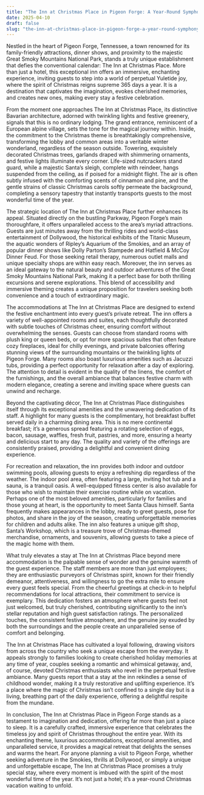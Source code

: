 ```yaml
---
title: "The Inn at Christmas Place in Pigeon Forge: A Year-Round Symphony of Yuletide Cheer"
date: 2025-04-10
draft: false
slug: "the-inn-at-christmas-place-in-pigeon-forge-a-year-round-symphony-of-yuletide-cheer" 
---
```


Nestled in the heart of Pigeon Forge, Tennessee, a town renowned for its family-friendly attractions, dinner shows, and proximity to the majestic Great Smoky Mountains National Park, stands a truly unique establishment that defies the conventional calendar: The Inn at Christmas Place. More than just a hotel, this exceptional inn offers an immersive, enchanting experience, inviting guests to step into a world of perpetual Yuletide joy, where the spirit of Christmas reigns supreme 365 days a year. It is a destination that captivates the imagination, evokes cherished memories, and creates new ones, making every stay a festive celebration.

From the moment one approaches The Inn at Christmas Place, its distinctive Bavarian architecture, adorned with twinkling lights and festive greenery, signals that this is no ordinary lodging. The grand entrance, reminiscent of a European alpine village, sets the tone for the magical journey within. Inside, the commitment to the Christmas theme is breathtakingly comprehensive, transforming the lobby and common areas into a veritable winter wonderland, regardless of the season outside. Towering, exquisitely decorated Christmas trees, garlands draped with shimmering ornaments, and festive lights illuminate every corner. Life-sized nutcrackers stand guard, while a majestic Santa’s sleigh, complete with reindeer, hangs suspended from the ceiling, as if poised for a midnight flight. The air is often subtly infused with the comforting scents of cinnamon and pine, and the gentle strains of classic Christmas carols softly permeate the background, completing a sensory tapestry that instantly transports guests to the most wonderful time of the year.

The strategic location of The Inn at Christmas Place further enhances its appeal. Situated directly on the bustling Parkway, Pigeon Forge’s main thoroughfare, it offers unparalleled access to the area’s myriad attractions. Guests are just minutes away from the thrilling rides and world-class entertainment of Dollywood, the historical exhibits of the Titanic Museum, the aquatic wonders of Ripley’s Aquarium of the Smokies, and an array of popular dinner shows like Dolly Parton’s Stampede and Hatfield & McCoy Dinner Feud. For those seeking retail therapy, numerous outlet malls and unique specialty shops are within easy reach. Moreover, the inn serves as an ideal gateway to the natural beauty and outdoor adventures of the Great Smoky Mountains National Park, making it a perfect base for both thrilling excursions and serene explorations. This blend of accessibility and immersive theming creates a unique proposition for travelers seeking both convenience and a touch of extraordinary magic.

The accommodations at The Inn at Christmas Place are designed to extend the festive enchantment into every guest’s private retreat. The inn offers a variety of well-appointed rooms and suites, each thoughtfully decorated with subtle touches of Christmas cheer, ensuring comfort without overwhelming the senses. Guests can choose from standard rooms with plush king or queen beds, or opt for more spacious suites that often feature cozy fireplaces, ideal for chilly evenings, and private balconies offering stunning views of the surrounding mountains or the twinkling lights of Pigeon Forge. Many rooms also boast luxurious amenities such as Jacuzzi tubs, providing a perfect opportunity for relaxation after a day of exploring. The attention to detail is evident in the quality of the linens, the comfort of the furnishings, and the overall ambiance that balances festive charm with modern elegance, creating a serene and inviting space where guests can unwind and recharge.

Beyond the captivating décor, The Inn at Christmas Place distinguishes itself through its exceptional amenities and the unwavering dedication of its staff. A highlight for many guests is the complimentary, hot breakfast buffet served daily in a charming dining area. This is no mere continental breakfast; it’s a generous spread featuring a rotating selection of eggs, bacon, sausage, waffles, fresh fruit, pastries, and more, ensuring a hearty and delicious start to any day. The quality and variety of the offerings are consistently praised, providing a delightful and convenient dining experience.

For recreation and relaxation, the inn provides both indoor and outdoor swimming pools, allowing guests to enjoy a refreshing dip regardless of the weather. The indoor pool area, often featuring a large, inviting hot tub and a sauna, is a tranquil oasis. A well-equipped fitness center is also available for those who wish to maintain their exercise routine while on vacation. Perhaps one of the most beloved amenities, particularly for families and those young at heart, is the opportunity to meet Santa Claus himself. Santa frequently makes appearances in the lobby, ready to greet guests, pose for photos, and share in the joy of the season, creating unforgettable memories for children and adults alike. The inn also features a unique gift shop, Santa’s Workshop, which is a treasure trove of Christmas-themed merchandise, ornaments, and souvenirs, allowing guests to take a piece of the magic home with them.

What truly elevates a stay at The Inn at Christmas Place beyond mere accommodation is the palpable sense of wonder and the genuine warmth of the guest experience. The staff members are more than just employees; they are enthusiastic purveyors of Christmas spirit, known for their friendly demeanor, attentiveness, and willingness to go the extra mile to ensure every guest feels special. From the cheerful greetings at check-in to helpful recommendations for local attractions, their commitment to service is exemplary. This dedication fosters an atmosphere where guests feel not just welcomed, but truly cherished, contributing significantly to the inn’s stellar reputation and high guest satisfaction ratings. The personalized touches, the consistent festive atmosphere, and the genuine joy exuded by both the surroundings and the people create an unparalleled sense of comfort and belonging.

The Inn at Christmas Place has cultivated a loyal following, drawing visitors from across the country who seek a unique escape from the everyday. It appeals strongly to families looking to create cherished holiday memories at any time of year, couples seeking a romantic and whimsical getaway, and, of course, devoted Christmas enthusiasts who revel in the perpetual festive ambiance. Many guests report that a stay at the inn rekindles a sense of childhood wonder, making it a truly restorative and uplifting experience. It’s a place where the magic of Christmas isn’t confined to a single day but is a living, breathing part of the daily experience, offering a delightful respite from the mundane.

In conclusion, The Inn at Christmas Place in Pigeon Forge stands as a testament to imagination and dedication, offering far more than just a place to sleep. It is a carefully crafted, immersive experience that celebrates the timeless joy and spirit of Christmas throughout the entire year. With its enchanting theme, luxurious accommodations, exceptional amenities, and unparalleled service, it provides a magical retreat that delights the senses and warms the heart. For anyone planning a visit to Pigeon Forge, whether seeking adventure in the Smokies, thrills at Dollywood, or simply a unique and unforgettable escape, The Inn at Christmas Place promises a truly special stay, where every moment is imbued with the spirit of the most wonderful time of the year. It’s not just a hotel; it’s a year-round Christmas vacation waiting to unfold.
